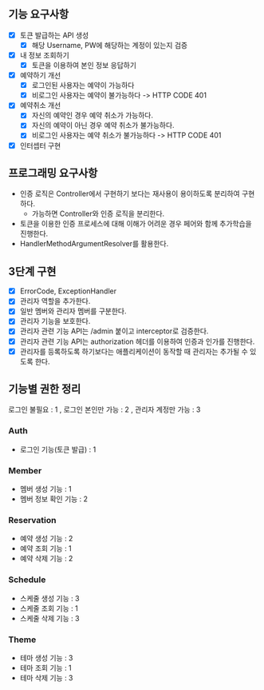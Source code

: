 ## 기능 요구사항

- [x] 토큰 발급하는 API 생성
    - [x] 해당 Username, PW에 해당하는 계정이 있는지 검증
- [x] 내 정보 조회하기
    - [x] 토큰을 이용하여 본인 정보 응답하기
- [x] 예약하기 개선
    - [x] 로그인된 사용자는 예약이 가능하다
    - [x] 비로그인 사용자는 예약이 불가능하다 -> HTTP CODE 401
- [x] 예약취소 개선
    - [x] 자신의 예약인 경우 예약 취소가 가능하다.
    - [x] 자신의 예약이 아닌 경우 예약 취소가 불가능하다.
    - [x] 비로그인 사용자는 예약 취소가 불가능하다 -> HTTP CODE 401
- [x] 인터셉터 구현

## 프로그래밍 요구사항

- 인증 로직은 Controller에서 구현하기 보다는 재사용이 용이하도록 분리하여 구현하다.
    - 가능하면 Controller와 인증 로직을 분리한다.
- 토큰을 이용한 인증 프로세스에 대해 이해가 어려운 경우 페어와 함께 추가학습을 진행한다.
- HandlerMethodArgumentResolver를 활용한다.

## 3단계 구현

- [x] ErrorCode, ExceptionHandler
- [x] 관리자 역할을 추가한다.
- [x] 일반 멤버와 관리자 멤버를 구분한다.
- [x]  관리자 기능을 보호한다.
- [x] 관리자 관련 기능 API는 /admin 붙이고 interceptor로 검증한다.
- [x] 관리자 관련 기능 API는 authorization 헤더를 이용하여 인증과 인가를 진행한다.
- [x] 관리자를 등록하도록 하기보다는 애플리케이션이 동작할 때 관리자는 추가될 수 있도록 한다.

## 기능별 권한 정리

로그인 불필요 : 1 , 로그인 본인만 가능 : 2 , 관리자 계정만 가능 : 3

### Auth

- 로그인 기능(토큰 발급) : 1

### Member

- 멤버 생성 기능 : 1
- 멤버 정보 확인 기능 : 2

### Reservation

- 예약 생성 기능 : 2
- 예약 조회 기능 : 1
- 예약 삭제 기능 : 2

### Schedule

- 스케줄 생성 기능 : 3
- 스케줄 조회 기능 : 1
- 스케줄 삭제 기능 : 3

### Theme

- 테마 생성 기능 : 3
- 테마 조회 기능 : 1
- 테마 삭제 기능 : 3
